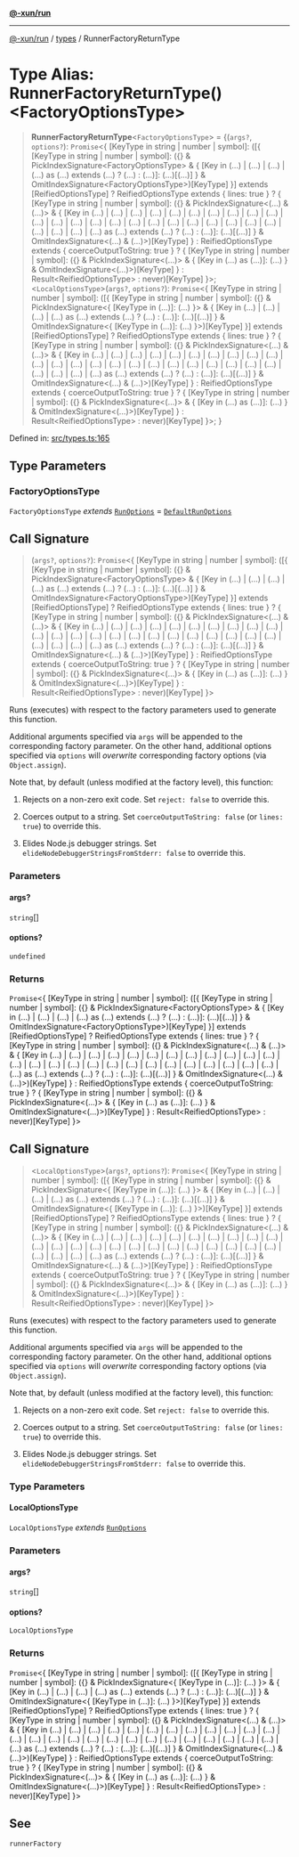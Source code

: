 [**@-xun/run**](../../README.md)

***

[@-xun/run](../../README.md) / [types](../README.md) / RunnerFactoryReturnType

# Type Alias: RunnerFactoryReturnType()\<FactoryOptionsType\>

> **RunnerFactoryReturnType**\<`FactoryOptionsType`\> = \{(`args?`, `options?`): `Promise`\<\{ \[KeyType in string \| number \| symbol\]: (\[\{ \[KeyType in string \| number \| symbol\]: (\{\} & PickIndexSignature\<FactoryOptionsType\> & \{ \[Key in (...) \| (...) \| (...) \| (...) as (...) extends (...) ? (...) : (...)\]: (...)\[(...)\] \} & OmitIndexSignature\<FactoryOptionsType\>)\[KeyType\] \}\] extends \[ReifiedOptionsType\] ? ReifiedOptionsType extends \{ lines: true \} ? \{ \[KeyType in string \| number \| symbol\]: (\{\} & PickIndexSignature\<(...) & (...)\> & \{ \[Key in (...) \| (...) \| (...) \| (...) \| (...) \| (...) \| (...) \| (...) \| (...) \| (...) \| (...) \| (...) \| (...) \| (...) \| (...) \| (...) \| (...) \| (...) \| (...) \| (...) \| (...) \| (...) \| (...) \| (...) \| (...) \| (...) \| (...) as (...) extends (...) ? (...) : (...)\]: (...)\[(...)\] \} & OmitIndexSignature\<(...) & (...)\>)\[KeyType\] \} : ReifiedOptionsType extends \{ coerceOutputToString: true \} ? \{ \[KeyType in string \| number \| symbol\]: (\{\} & PickIndexSignature\<(...)\> & \{ \[Key in (...) as (...)\]: (...) \} & OmitIndexSignature\<(...)\>)\[KeyType\] \} : Result\<ReifiedOptionsType\> : never)\[KeyType\] \}\>; \<`LocalOptionsType`\>(`args?`, `options?`): `Promise`\<\{ \[KeyType in string \| number \| symbol\]: (\[\{ \[KeyType in string \| number \| symbol\]: (\{\} & PickIndexSignature\<\{ \[KeyType in (...)\]: (...) \}\> & \{ \[Key in (...) \| (...) \| (...) \| (...) as (...) extends (...) ? (...) : (...)\]: (...)\[(...)\] \} & OmitIndexSignature\<\{ \[KeyType in (...)\]: (...) \}\>)\[KeyType\] \}\] extends \[ReifiedOptionsType\] ? ReifiedOptionsType extends \{ lines: true \} ? \{ \[KeyType in string \| number \| symbol\]: (\{\} & PickIndexSignature\<(...) & (...)\> & \{ \[Key in (...) \| (...) \| (...) \| (...) \| (...) \| (...) \| (...) \| (...) \| (...) \| (...) \| (...) \| (...) \| (...) \| (...) \| (...) \| (...) \| (...) \| (...) \| (...) \| (...) \| (...) \| (...) \| (...) \| (...) \| (...) \| (...) \| (...) as (...) extends (...) ? (...) : (...)\]: (...)\[(...)\] \} & OmitIndexSignature\<(...) & (...)\>)\[KeyType\] \} : ReifiedOptionsType extends \{ coerceOutputToString: true \} ? \{ \[KeyType in string \| number \| symbol\]: (\{\} & PickIndexSignature\<(...)\> & \{ \[Key in (...) as (...)\]: (...) \} & OmitIndexSignature\<(...)\>)\[KeyType\] \} : Result\<ReifiedOptionsType\> : never)\[KeyType\] \}\>; \}

Defined in: [src/types.ts:165](https://github.com/Xunnamius/exec-utils/blob/3bb00a84b928ff5f4b317e16762258ce31d78968/packages/run/src/types.ts#L165)

## Type Parameters

### FactoryOptionsType

`FactoryOptionsType` *extends* [`RunOptions`](RunOptions.md) = [`DefaultRunOptions`](DefaultRunOptions.md)

## Call Signature

> (`args?`, `options?`): `Promise`\<\{ \[KeyType in string \| number \| symbol\]: (\[\{ \[KeyType in string \| number \| symbol\]: (\{\} & PickIndexSignature\<FactoryOptionsType\> & \{ \[Key in (...) \| (...) \| (...) \| (...) as (...) extends (...) ? (...) : (...)\]: (...)\[(...)\] \} & OmitIndexSignature\<FactoryOptionsType\>)\[KeyType\] \}\] extends \[ReifiedOptionsType\] ? ReifiedOptionsType extends \{ lines: true \} ? \{ \[KeyType in string \| number \| symbol\]: (\{\} & PickIndexSignature\<(...) & (...)\> & \{ \[Key in (...) \| (...) \| (...) \| (...) \| (...) \| (...) \| (...) \| (...) \| (...) \| (...) \| (...) \| (...) \| (...) \| (...) \| (...) \| (...) \| (...) \| (...) \| (...) \| (...) \| (...) \| (...) \| (...) \| (...) \| (...) \| (...) \| (...) as (...) extends (...) ? (...) : (...)\]: (...)\[(...)\] \} & OmitIndexSignature\<(...) & (...)\>)\[KeyType\] \} : ReifiedOptionsType extends \{ coerceOutputToString: true \} ? \{ \[KeyType in string \| number \| symbol\]: (\{\} & PickIndexSignature\<(...)\> & \{ \[Key in (...) as (...)\]: (...) \} & OmitIndexSignature\<(...)\>)\[KeyType\] \} : Result\<ReifiedOptionsType\> : never)\[KeyType\] \}\>

Runs (executes) with respect to the factory parameters used to generate
this function.

Additional arguments specified via `args` will be appended to the
corresponding factory parameter. On the other hand, additional options
specified via `options` will _overwrite_ corresponding factory options (via
`Object.assign`).

Note that, by default (unless modified at the factory level), this
function:

1. Rejects on a non-zero exit code. Set `reject: false` to override this.

2. Coerces output to a string. Set `coerceOutputToString: false` (or
   `lines: true`) to override this.

3. Elides Node.js debugger strings. Set
   `elideNodeDebuggerStringsFromStderr: false` to override this.

### Parameters

#### args?

`string`[]

#### options?

`undefined`

### Returns

`Promise`\<\{ \[KeyType in string \| number \| symbol\]: (\[\{ \[KeyType in string \| number \| symbol\]: (\{\} & PickIndexSignature\<FactoryOptionsType\> & \{ \[Key in (...) \| (...) \| (...) \| (...) as (...) extends (...) ? (...) : (...)\]: (...)\[(...)\] \} & OmitIndexSignature\<FactoryOptionsType\>)\[KeyType\] \}\] extends \[ReifiedOptionsType\] ? ReifiedOptionsType extends \{ lines: true \} ? \{ \[KeyType in string \| number \| symbol\]: (\{\} & PickIndexSignature\<(...) & (...)\> & \{ \[Key in (...) \| (...) \| (...) \| (...) \| (...) \| (...) \| (...) \| (...) \| (...) \| (...) \| (...) \| (...) \| (...) \| (...) \| (...) \| (...) \| (...) \| (...) \| (...) \| (...) \| (...) \| (...) \| (...) \| (...) \| (...) \| (...) \| (...) as (...) extends (...) ? (...) : (...)\]: (...)\[(...)\] \} & OmitIndexSignature\<(...) & (...)\>)\[KeyType\] \} : ReifiedOptionsType extends \{ coerceOutputToString: true \} ? \{ \[KeyType in string \| number \| symbol\]: (\{\} & PickIndexSignature\<(...)\> & \{ \[Key in (...) as (...)\]: (...) \} & OmitIndexSignature\<(...)\>)\[KeyType\] \} : Result\<ReifiedOptionsType\> : never)\[KeyType\] \}\>

## Call Signature

> \<`LocalOptionsType`\>(`args?`, `options?`): `Promise`\<\{ \[KeyType in string \| number \| symbol\]: (\[\{ \[KeyType in string \| number \| symbol\]: (\{\} & PickIndexSignature\<\{ \[KeyType in (...)\]: (...) \}\> & \{ \[Key in (...) \| (...) \| (...) \| (...) as (...) extends (...) ? (...) : (...)\]: (...)\[(...)\] \} & OmitIndexSignature\<\{ \[KeyType in (...)\]: (...) \}\>)\[KeyType\] \}\] extends \[ReifiedOptionsType\] ? ReifiedOptionsType extends \{ lines: true \} ? \{ \[KeyType in string \| number \| symbol\]: (\{\} & PickIndexSignature\<(...) & (...)\> & \{ \[Key in (...) \| (...) \| (...) \| (...) \| (...) \| (...) \| (...) \| (...) \| (...) \| (...) \| (...) \| (...) \| (...) \| (...) \| (...) \| (...) \| (...) \| (...) \| (...) \| (...) \| (...) \| (...) \| (...) \| (...) \| (...) \| (...) \| (...) as (...) extends (...) ? (...) : (...)\]: (...)\[(...)\] \} & OmitIndexSignature\<(...) & (...)\>)\[KeyType\] \} : ReifiedOptionsType extends \{ coerceOutputToString: true \} ? \{ \[KeyType in string \| number \| symbol\]: (\{\} & PickIndexSignature\<(...)\> & \{ \[Key in (...) as (...)\]: (...) \} & OmitIndexSignature\<(...)\>)\[KeyType\] \} : Result\<ReifiedOptionsType\> : never)\[KeyType\] \}\>

Runs (executes) with respect to the factory parameters used to generate
this function.

Additional arguments specified via `args` will be appended to the
corresponding factory parameter. On the other hand, additional options
specified via `options` will _overwrite_ corresponding factory options (via
`Object.assign`).

Note that, by default (unless modified at the factory level), this
function:

1. Rejects on a non-zero exit code. Set `reject: false` to override this.

2. Coerces output to a string. Set `coerceOutputToString: false` (or
   `lines: true`) to override this.

3. Elides Node.js debugger strings. Set
   `elideNodeDebuggerStringsFromStderr: false` to override this.

### Type Parameters

#### LocalOptionsType

`LocalOptionsType` *extends* [`RunOptions`](RunOptions.md)

### Parameters

#### args?

`string`[]

#### options?

`LocalOptionsType`

### Returns

`Promise`\<\{ \[KeyType in string \| number \| symbol\]: (\[\{ \[KeyType in string \| number \| symbol\]: (\{\} & PickIndexSignature\<\{ \[KeyType in (...)\]: (...) \}\> & \{ \[Key in (...) \| (...) \| (...) \| (...) as (...) extends (...) ? (...) : (...)\]: (...)\[(...)\] \} & OmitIndexSignature\<\{ \[KeyType in (...)\]: (...) \}\>)\[KeyType\] \}\] extends \[ReifiedOptionsType\] ? ReifiedOptionsType extends \{ lines: true \} ? \{ \[KeyType in string \| number \| symbol\]: (\{\} & PickIndexSignature\<(...) & (...)\> & \{ \[Key in (...) \| (...) \| (...) \| (...) \| (...) \| (...) \| (...) \| (...) \| (...) \| (...) \| (...) \| (...) \| (...) \| (...) \| (...) \| (...) \| (...) \| (...) \| (...) \| (...) \| (...) \| (...) \| (...) \| (...) \| (...) \| (...) \| (...) as (...) extends (...) ? (...) : (...)\]: (...)\[(...)\] \} & OmitIndexSignature\<(...) & (...)\>)\[KeyType\] \} : ReifiedOptionsType extends \{ coerceOutputToString: true \} ? \{ \[KeyType in string \| number \| symbol\]: (\{\} & PickIndexSignature\<(...)\> & \{ \[Key in (...) as (...)\]: (...) \} & OmitIndexSignature\<(...)\>)\[KeyType\] \} : Result\<ReifiedOptionsType\> : never)\[KeyType\] \}\>

## See

`runnerFactory`
